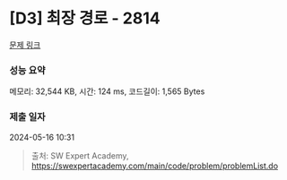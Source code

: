 # [D3] 최장 경로 - 2814 

[문제 링크](https://swexpertacademy.com/main/code/problem/problemDetail.do?contestProbId=AV7GOPPaAeMDFAXB) 

### 성능 요약

메모리: 32,544 KB, 시간: 124 ms, 코드길이: 1,565 Bytes

### 제출 일자

2024-05-16 10:31



> 출처: SW Expert Academy, https://swexpertacademy.com/main/code/problem/problemList.do